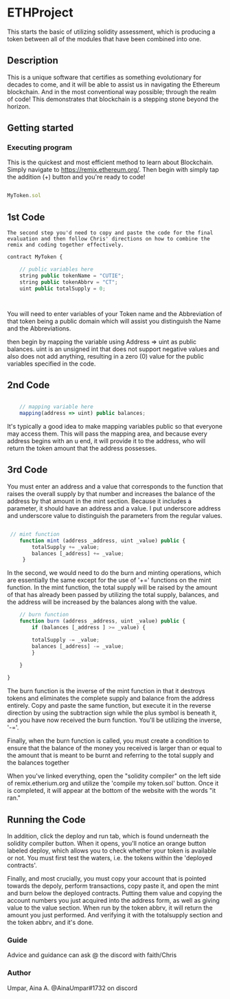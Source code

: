 # ETHProject

This starts the basic of utilizing solidity assessment, which is producing a token between all of the modules that have been combined into one.

## Description

This is a unique software that certifies as something evolutionary for decades to come, and it will be able to assist us in navigating the Ethereum blockchain. And in the most conventional way possible; through the realm of code! This demonstrates that blockchain is a stepping stone beyond the horizon.

## Getting started
 ### Executing program
   This is the quickest and most efficient method to learn about Blockchain. Simply navigate to https://remix.ethereum.org/. Then begin with simply tap the addition (+) button and you're ready to code! 
   
```javascript

MyToken.sol

   ```

## 1st Code

    The second step you'd need to copy and paste the code for the final evaluation and then follow Chris' directions on how to combine the remix and coding together effectively.

```javascript
contract MyToken {

    // public variables here
    string public tokenName = "CUTIE";
    string public tokenAbbrv = "CT";
    uint public totalSupply = 0;




```

You will need to enter variables of your Token name and the Abbreviation of that token being a public domain which will assist you distinguish the Name and the Abbreviations.

then begin by mapping the variable using Address => uint as public balances. 
uint is an unsigned int that does not support negative values and also does not add anything, resulting in a zero (0) value for the public variables specified in the code.

## 2nd Code


```javascript

    // mapping variable here
    mapping(address => uint) public balances;

```
It's typically a good idea to make mapping variables public so that everyone may access them. This will pass the mapping area, and because every address begins with an u end, it will provide it to the address, who will return the token amount that the address possesses.

## 3rd Code

You must enter an address and a value that corresponds to the function that raises the overall supply by that number and increases the balance of the address by that amount in the mint section. Because it includes a parameter, it should have an address and a value. I put underscore address and underscore value to distinguish the parameters from the regular values.

```javascript

 // mint function
    function mint (address _address, uint _value) public {
        totalSupply += _value;
        balances [_address] += _value;
     }
```
In the second, we would need to do the burn and minting operations, which are essentially the same except for the use of '+=' functions on the mint function. In the mint function, the total supply will be raised by the amount of that has already been passed by utilizing the total supply, balances, and the address will be increased by the balances along with the value. 



```javascript
    // burn function
    function burn (address _address, uint _value) public {
        if (balances [_address ] >= _value) {

        totalSupply -= _value;
        balances [_address] -= _value;
        }
        
    }

}

```

The burn function is the inverse of the mint function in that it destroys tokens and eliminates the complete supply and balance from the address entirely. Copy and paste the same function, but execute it in the reverse direction by using the subtraction sign while the plus symbol is beneath it, and you have now received the burn function. You'll be utilizing the inverse, '-='.

Finally, when the burn function is called, you must create a condition to ensure that the balance of the money you received is larger than or equal to the amount that is meant to be burnt and referring to the total supply and the balances together

When you've linked everything, open the "solidity compiler" on the left side of remix.etherium.org and utilize the 'compile my token.sol' button. Once it is completed, it will appear at the bottom of the website with the words "it ran." 


## Running the Code


In addition, click the deploy and run tab, which is found underneath the solidity compiler button. When it opens, you'll notice an orange button labeled deploy, which allows you to check whether your token is available or not. You must first test the waters, i.e. the tokens within the 'deployed contracts'.

Finally, and most crucially, you must copy your account that is pointed towards the depoly, perform transactions, copy paste it, and open the mint and burn below the deployed contracts. Putting them value and copying the account numbers you just acquired into the address form, as well as giving value to the value section. When run by the token abbrv, it will return the amount you just performed. And verifying it with the totalsupply section and the token abbrv, and it's done.


   ### Guide
   Advice and guidance can ask @ the discord with faith/Chris

   ### Author
   Umpar, Aina A.
   @AinaUmpar#1732 on discord
